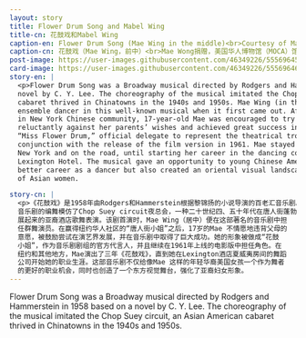 ```yaml
---
layout: story
title: Flower Drum Song and Mabel Wing
title-cn: 花鼓戏和Mabel Wing
caption-en: Flower Drum Song (Mae Wing in the middle)<br>Courtesy of Mae Wong, Museum of Chinese in America (MOCA) Collection
caption-cn: 花鼓戏（Mae Wing，前中）<br>Mae Wong捐赠，美国华人博物馆（MOCA）馆藏
post-image: https://user-images.githubusercontent.com/46349226/55569645-e9aa9380-56cf-11e9-9fe4-bee172fab69f.png
card-image: https://user-images.githubusercontent.com/46349226/55569646-e9aa9380-56cf-11e9-94d2-db03c282ad38.png
story-en: |
  <p>Flower Drum Song was a Broadway musical directed by Rodgers and Hammerstein in 1958 based on a
  novel by C. Y. Lee. The choreography of the musical imitated the Chop Suey circuit, an Asian American
  cabaret thrived in Chinatowns in the 1940s and 1950s. Mae Wing (in the middle) performed as an
  ensemble dancer in this well-known musical when it first came out. After winning the “Miss Chinatown”
  in New York Chinese community, 17-year-old Mae was encouraged to try out for the show business by
  reluctantly against her parents’ wishes and achieved great success in the musical. She was also made
  “Miss Flower Drum,” official delegate to represent the theatrical troupe and continued in the role in
  conjunction with the release of the film version in 1961. Mae stayed with the show for three years, in
  New York and on the road, until starting her career in the dancing company of the Hawaiian Room in
  Lexington Hotel. The musical gave an opportunity to young Chinese American girls like Mae to have a
  better career as a dancer but also created an oriental visual landscape to reinforce the racial segregation
  of Asian women.

story-cn: |
  <p>《花鼓戏》是1958年由Rodgers和Hammerstein根据黎锦扬的小说导演的百老汇音乐剧。该
  音乐剧的编舞模仿了Chop Suey circuit夜总会，一种二十世纪四、五十年代在唐人街蓬勃发
  展起来的亚裔酒店歌舞表演。该剧首演时，Mae Wing（居中）便在这部著名的音乐剧中担
  任群舞演员。在赢得纽约华人社区的“唐人街小姐”之后，17岁的Mae 不情愿地违背父母的
  意愿，被鼓励尝试在演艺界发展，并在音乐剧中取得了巨大成功。她的形象被做成“花鼓
  小姐”，作为音乐剧剧组的官方代言人，并且继续在1961年上线的电影版中担任角色。在
  纽约和其他地方，Mae演出了三年《花鼓戏》，直到她在Lexington酒店夏威夷房间的舞蹈
  公司开始她的职业生涯。这部音乐剧不仅给像Mae 这样的年轻华裔美国女孩一个作为舞者
  的更好的职业机会，同时也创造了一个东方视觉舞台，强化了亚裔妇女形象。
---
```


Flower Drum Song was a Broadway musical directed by Rodgers and Hammerstein in 1958 based on a
novel by C. Y. Lee. The choreography of the musical imitated the Chop Suey circuit, an Asian American
cabaret thrived in Chinatowns in the 1940s and 1950s. 
